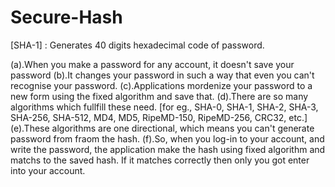 # Secure-Hash
[SHA-1] : Generates 40 digits hexadecimal code of password.

  (a).When you make a password for any account, it doesn't save your password
  (b).It changes your password in such a way that even you can't recognise your password.
  (c).Applications mordenize your password to a new form using the fixed algorithm and save that.
  (d).There are so many algorithms which fullfill these need.
  [for eg., SHA-0, SHA-1, SHA-2, SHA-3, SHA-256, SHA-512, MD4, MD5, RipeMD-150, RipeMD-256, CRC32, etc.]
  (e).These algorithms are one directional, which means you can't generate password from fraom the hash.
  (f).So, when you log-in to your account, and write the password, the application make the hash using fixed algorithm and matchs to 
      the saved hash. If it matches correctly then only you got enter into your account.
